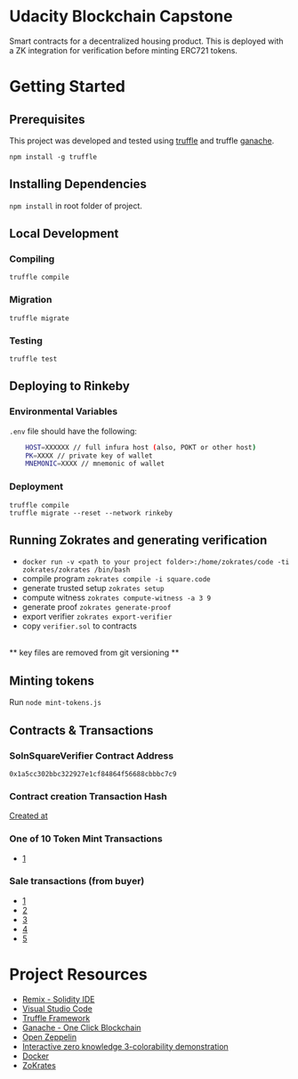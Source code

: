 # Udacity Blockchain Capstone

Smart contracts for a decentralized housing product. This is deployed with a ZK integration for verification before minting ERC721 tokens.

# Getting Started

## Prerequisites

This project was developed and tested using [truffle](https://www.npmjs.com/package/truffle) and truffle [ganache](https://www.trufflesuite.com/ganache).

`npm install -g truffle`

## Installing Dependencies

`npm install` in root folder of project.

## Local Development

### Compiling

`truffle compile`

### Migration

`truffle migrate`

### Testing

`truffle test`

## Deploying to Rinkeby

### Environmental Variables

`.env` file should have the following:
```bash
    HOST=XXXXXX // full infura host (also, POKT or other host)
    PK=XXXX // private key of wallet
    MNEMONIC=XXXX // mnemonic of wallet

```

### Deployment
`truffle compile` <br>
`truffle migrate --reset --network rinkeby`

## Running Zokrates and generating verification
- `docker run -v <path to your project folder>:/home/zokrates/code -ti zokrates/zokrates /bin/bash`
- compile program `zokrates compile -i square.code`
- generate trusted setup `zokrates setup`
- compute witness `zokrates compute-witness -a 3 9`
- generate proof `zokrates generate-proof`
- export verifier `zokrates export-verifier`
- copy `verifier.sol` to contracts
<br>
** key files are removed from git versioning **

## Minting tokens
Run `node mint-tokens.js`


## Contracts & Transactions

### SolnSquareVerifier Contract Address
`0x1a5cc302bbc322927e1cf84864f56688cbbbc7c9`

### Contract creation Transaction Hash
[Created at](https://rinkeby.etherscan.io/tx/0xc536b9a6a4ae7bdee0ec47c5e647b65af8b56f5097f889be2d12314dc3826814)

### One of 10 Token Mint Transactions
- [1](https://rinkeby.etherscan.io/tx/0xe9385f926a7747e32c500ffdc59ff82e649828c35e4f92a01133b9bfabd952b3)

### Sale transactions (from buyer)
- [1](https://rinkeby.etherscan.io/tx/0xe115b7b8e1e4d18f8f01d59198c6a9d2dec45a4adb8b77c314e60f3638544556)
- [2](https://rinkeby.etherscan.io/tx/0x1ac42bd00f51b94e8742205841c5cd49ac7dd68ef13e0659cb6e4aec1b8f6d25)
- [3](https://rinkeby.etherscan.io/tx/0xabae2843194d51bf8c80281e4aa4a8f1f26f43e30353dc7499940e7dfbdc6d9d)
- [4](https://rinkeby.etherscan.io/tx/0x7c3b1811400db5c164cecabde7d1dea9233ab5a55cc9bf1c40cad3eb742259b9)
- [5](https://rinkeby.etherscan.io/tx/0x0c5636e3cf081b21e18cd5a38da57d03a51c65ff1bafc140b1ea2900f96e61d3)


# Project Resources

* [Remix - Solidity IDE](https://remix.ethereum.org/)
* [Visual Studio Code](https://code.visualstudio.com/)
* [Truffle Framework](https://truffleframework.com/)
* [Ganache - One Click Blockchain](https://truffleframework.com/ganache)
* [Open Zeppelin ](https://openzeppelin.org/)
* [Interactive zero knowledge 3-colorability demonstration](http://web.mit.edu/~ezyang/Public/graph/svg.html)
* [Docker](https://docs.docker.com/install/)
* [ZoKrates](https://github.com/Zokrates/ZoKrates)

